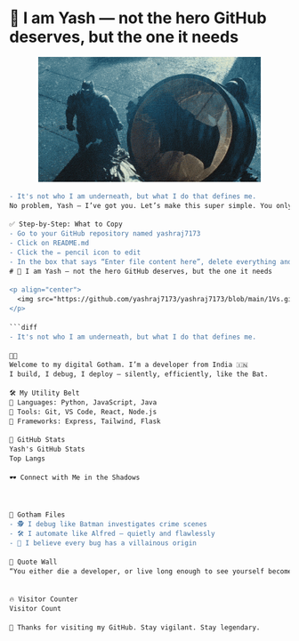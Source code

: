# 🦇 I am Yash — not the hero GitHub deserves, but the one it needs

<p align="center">
  <img src="https://github.com/yashraj7173/yashraj7173/blob/main/1Vs.gif?raw=true" width="400"/>
</p>

```diff
- It's not who I am underneath, but what I do that defines me.
No problem, Yash — I’ve got you. Let’s make this super simple. You only need to copy one block of code and paste it into your GitHub README editor. This will give you the full Batman-themed profile, including your GIF, intro, skills, stats, and more.

✅ Step-by-Step: What to Copy
- Go to your GitHub repository named yashraj7173
- Click on README.md
- Click the ✏️ pencil icon to edit
- In the box that says “Enter file content here”, delete everything and paste this entire block below:
# 🦇 I am Yash — not the hero GitHub deserves, but the one it needs

<p align="center">
  <img src="https://github.com/yashraj7173/yashraj7173/blob/main/1Vs.gif?raw=true" width="400"/>
</p>

```diff
- It's not who I am underneath, but what I do that defines me.


Welcome to my digital Gotham. I’m a developer from India 🇮🇳
I build, I debug, I deploy — silently, efficiently, like the Bat.

🛠️ My Utility Belt
🦇 Languages: Python, JavaScript, Java
🦇 Tools: Git, VS Code, React, Node.js
🦇 Frameworks: Express, Tailwind, Flask

🦇 GitHub Stats
Yash's GitHub Stats
Top Langs

🕶️ Connect with Me in the Shadows



🦇 Gotham Files
- 🕵️ I debug like Batman investigates crime scenes
- 🛠️ I automate like Alfred — quietly and flawlessly
- 🧠 I believe every bug has a villainous origin

🧠 Quote Wall
“You either die a developer, or live long enough to see yourself become the sysadmin.” — Yash Wayne


🔥 Visitor Counter
Visitor Count

🦇 Thanks for visiting my GitHub. Stay vigilant. Stay legendary.



